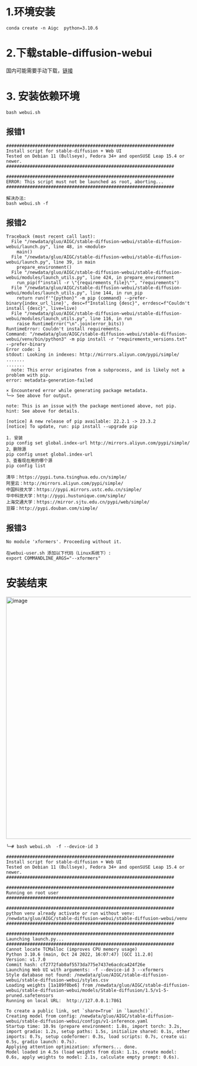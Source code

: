 # 1.环境安装
```
conda create -n Aigc  python=3.10.6 
```
# 2.下载stable-diffusion-webui
国内可能需要手动下载，[链接](https://github.com/AUTOMATIC1111/stable-diffusion-webui.git)
# 3. 安装依赖环境
```bash webui.sh```
## 报错1
```
################################################################
Install script for stable-diffusion + Web UI
Tested on Debian 11 (Bullseye), Fedora 34+ and openSUSE Leap 15.4 or newer.
################################################################

################################################################
ERROR: This script must not be launched as root, aborting...
################################################################
```
```
解决办法:
bash webui.sh -f   
```
## 报错2

```
Traceback (most recent call last):
  File "/newdata/gluo/AIGC/stable-diffusion-webui/stable-diffusion-webui/launch.py", line 48, in <module>
    main()
  File "/newdata/gluo/AIGC/stable-diffusion-webui/stable-diffusion-webui/launch.py", line 39, in main
    prepare_environment()
  File "/newdata/gluo/AIGC/stable-diffusion-webui/stable-diffusion-webui/modules/launch_utils.py", line 424, in prepare_environment
    run_pip(f"install -r \"{requirements_file}\"", "requirements")
  File "/newdata/gluo/AIGC/stable-diffusion-webui/stable-diffusion-webui/modules/launch_utils.py", line 144, in run_pip
    return run(f'"{python}" -m pip {command} --prefer-binary{index_url_line}', desc=f"Installing {desc}", errdesc=f"Couldn't install {desc}", live=live)
  File "/newdata/gluo/AIGC/stable-diffusion-webui/stable-diffusion-webui/modules/launch_utils.py", line 116, in run
    raise RuntimeError("\n".join(error_bits))
RuntimeError: Couldn't install requirements.
Command: "/newdata/gluo/AIGC/stable-diffusion-webui/stable-diffusion-webui/venv/bin/python3" -m pip install -r "requirements_versions.txt" --prefer-binary
Error code: 1
stdout: Looking in indexes: http://mirrors.aliyun.com/pypi/simple/
.......
.......
  note: This error originates from a subprocess, and is likely not a problem with pip.
error: metadata-generation-failed

× Encountered error while generating package metadata.
╰─> See above for output.

note: This is an issue with the package mentioned above, not pip.
hint: See above for details.

[notice] A new release of pip available: 22.2.1 -> 23.3.2
[notice] To update, run: pip install --upgrade pip
```
```
1. 安装
pip config set global.index-url http://mirrors.aliyun.com/pypi/simple/ 
2、删除源
pip config unset global.index-url
3、查看现在用的哪个源
pip config list
```

```
清华：https://pypi.tuna.tsinghua.edu.cn/simple/
阿里云：http://mirrors.aliyun.com/pypi/simple/
中国科技大学：https://pypi.mirrors.ustc.edu.cn/simple/
华中科技大学：http://pypi.hustunique.com/simple/
上海交通大学：https://mirror.sjtu.edu.cn/pypi/web/simple/
豆瓣：http://pypi.douban.com/simple/
```
## 报错3
```
No module 'xformers'. Proceeding without it.
```
```
在webui-user.sh 添加以下代码（Linux系统下）:
export COMMANDLINE_ARGS="--xformers"
```
# 安装结束

<img width="660" alt="image" src="https://github.com/Hlufies/AIGC/assets/130231524/9bfa4844-64ba-4b10-8f92-a082c009d44f">


```
╰─# bash webui.sh  -f --device-id 3

################################################################
Install script for stable-diffusion + Web UI
Tested on Debian 11 (Bullseye), Fedora 34+ and openSUSE Leap 15.4 or newer.
################################################################

################################################################
Running on root user
################################################################

################################################################
python venv already activate or run without venv: /newdata/gluo/AIGC/stable-diffusion-webui/stable-diffusion-webui/venv
################################################################

################################################################
Launching launch.py...
################################################################
Cannot locate TCMalloc (improves CPU memory usage)
Python 3.10.6 (main, Oct 24 2022, 16:07:47) [GCC 11.2.0]
Version: v1.7.0
Commit hash: cf2772fab0af5573da775e7437e6acdca424f26e
Launching Web UI with arguments: -f --device-id 3 --xformers
Style database not found: /newdata/gluo/AIGC/stable-diffusion-webui/stable-diffusion-webui/styles.csv
Loading weights [1a189f0be6] from /newdata/gluo/AIGC/stable-diffusion-webui/stable-diffusion-webui/models/Stable-diffusion/1.5/v1-5-pruned.safetensors
Running on local URL:  http://127.0.0.1:7861

To create a public link, set `share=True` in `launch()`.
Creating model from config: /newdata/gluo/AIGC/stable-diffusion-webui/stable-diffusion-webui/configs/v1-inference.yaml
Startup time: 10.9s (prepare environment: 1.8s, import torch: 3.2s, import gradio: 1.2s, setup paths: 1.5s, initialize shared: 0.1s, other imports: 0.7s, setup codeformer: 0.3s, load scripts: 0.7s, create ui: 0.5s, gradio launch: 0.7s).
Applying attention optimization: xformers... done.
Model loaded in 4.5s (load weights from disk: 1.1s, create model: 0.6s, apply weights to model: 2.1s, calculate empty prompt: 0.6s).
```
